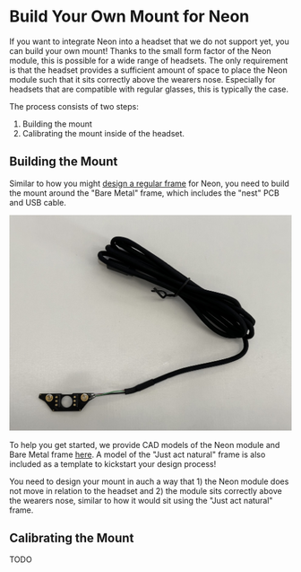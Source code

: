 # Build Your Own Mount for Neon
If you want to integrate Neon into a headset that we do not support yet, you can build your own mount! Thanks to the small form factor of the Neon module, this is possible for a wide range of headsets. The only requirement is that the headset provides a sufficient amount of space to place the Neon module such that it sits correctly above the wearers nose. Especially for headsets that are  compatible with regular glasses, this is typically the case.

The process consists of two steps:
1. Building the mount
2. Calibrating the mount inside of the headset.


## Building the Mount
Similar to how you might [design a regular frame](/hardware/make-your-own-frame/) for Neon, you need to build the mount around the "Bare Metal" frame, which includes the "nest" PCB and USB cable. 

![Bare Metal Frame](./bare_metal.jpg)

To help you get started, we provide CAD models of the Neon module and Bare Metal frame [here](https://github.com/pupil-labs/neon-geometry). A model of the "Just act natural" frame is also included as a template to kickstart your design process!

You need to design your mount in auch a way that 1) the Neon module does not move in relation to the headset and 2) the module sits correctly above the wearers nose, similar to how it would sit using the "Just act natural" frame.

## Calibrating the Mount
TODO